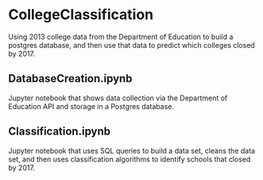 # CollegeClassification
Using 2013 college data from the Department of Education to build a postgres database, and then use that data to predict which colleges closed by 2017.

## DatabaseCreation.ipynb

Jupyter notebook that shows data collection via the Department of Education API and storage in a Postgres database.

## Classification.ipynb


Jupyter notebook that uses SQL queries to build a data set, cleans the data set, and then uses classification algorithms to identify schools that closed by 2017.
